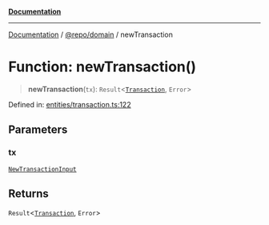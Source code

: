 [**Documentation**](../../../README.md)

***

[Documentation](../../../README.md) / [@repo/domain](../README.md) / newTransaction

# Function: newTransaction()

> **newTransaction**(`tx`): `Result`\<[`Transaction`](../type-aliases/Transaction.md), `Error`\>

Defined in: [entities/transaction.ts:122](https://github.com/o3osatoshi/experiment/blob/5bd7d1b2e07e346ab8abb44ddf7730e7fe84cf4f/packages/domain/src/entities/transaction.ts#L122)

## Parameters

### tx

[`NewTransactionInput`](../type-aliases/NewTransactionInput.md)

## Returns

`Result`\<[`Transaction`](../type-aliases/Transaction.md), `Error`\>
